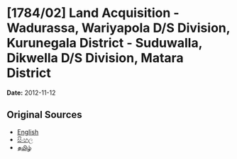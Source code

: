 # [1784/02] Land Acquisition - Wadurassa, Wariyapola D/S Division, Kurunegala District - Suduwalla, Dikwella D/S Division, Matara District

**Date:** 2012-11-12

## Original Sources

- [English](https://documents.gov.lk/view/extra-gazettes/2012/11/1784-02_E.pdf)
- [සිංහල](https://documents.gov.lk/view/extra-gazettes/2012/11/1784-02_S.pdf)
- [தமிழ்](https://documents.gov.lk/view/extra-gazettes/2012/11/1784-02_T.pdf)
